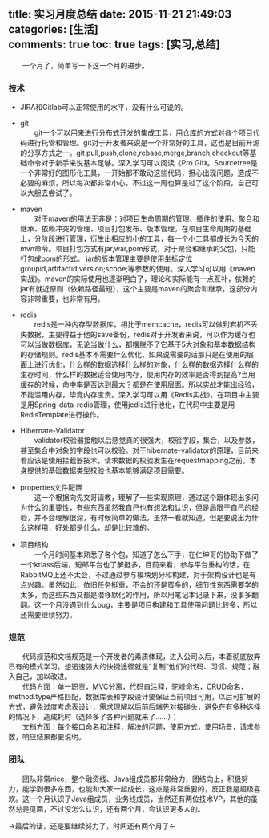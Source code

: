 title: 实习月度总结
date: 2015-11-21 21:49:03  
categories: [生活]  
comments: true
toc: true
tags: [实习,总结]
---
　　一个月了，简单写一下这一个月的进步。

### 技术
- JIRA和Gitlab可以正常使用的水平，没有什么可说的。

- git  
　　git一个可以用来进行分布式开发的集成工具，用仓库的方式对各个项目代码进行托管和管理。git对于开发者来说是一个非常好的工具，这也是目前开源的分享方式之一。git pull,push,clone,rebase,merge,branch,checkout等基础命令对于新手来说基本足够。深入学习可以阅读《Pro Git》。Sourcetree是一个非常好的图形化工具，一开始都不敢动这些代码，担心出现问题，造成不必要的麻烦，所以每次都非常小心，不过这一周也算是过了这个阶段，自己可以大胆去尝试了。

- maven  
　　对于maven的用法无非是：对项目生命周期的管理、插件的使用、聚合和继承、依赖冲突的管理、项目打包发布、版本管理。在项目生命周期的基础上，分阶段进行管理，衍生出相应的小的工具，每一个小工具都成长为今天的mvn命令。项目打包方式有jar,war,pom形式，对于聚合和继承的父包，只能打包成pom的形式。
jar的版本管理主要是使用坐标定位groupid,artifactid,version;scope;等参数的使用。深入学习可以用《maven实战》。maven的实际使用也逐渐明白了，理论和实际能有一点互补，依赖的jar有就近原则（依赖路径最短），这个主要是maven的聚合和继承，这部分内容非常重要，也非常有用。

- redis  
　　redis是一种内存型数据库，相比于memcache，redis可以做到宕机不丢失数据，主要得益于他的save备份，redis对于开发者来说，可以作为缓存也可以当做数据库，无论当做什么，都摆脱不了它基于5大对象和基本数据结构的存储规则。redis基本不需要什么优化，如果说需要的话那只是在使用的层面上进行优化，什么样的数据选择什么样的对象，什么样的数据选择什么样的生存时间，什么样的数据适合使用内存，使用内存的效率是否得到提高?当用缓存的时候，命中率是否达到最大？都是在使用层面。所以实战才能出经验，不能滥用内存，毕竟内存宝贵。深入学习可以用《Redis实战》。在项目中主要是用Spring-data-redis管理，使用jedis进行池化，在代码中主要是用RedisTemplate进行操作。

- Hibernate-Validator  
　　validator校验器接触以后感觉真的很强大，校验字段，集合，以及参数，甚至集合中对象的字段也可以校验。对于hibernate-validator的原理，目前来看应该是使用拦截器技术，请求数据的校验发生在requestmapping之前。本身提供的基础数据类型校验也基本能够满足项目需要。  

- properties文件配置  
　　这一个根据向先文哥请教，理解了一些实现原理，通过这个跟体现出多问为什么的重要性，有些东西虽然我自己也有想法和认识，但是局限于自己的经验，并不会理解很深，有时候简单的做法，虽然一看就知道，但是要说出为什么这样用，好处都是什么，却是比较难的。

- 项目结构  
　　一个月时间基本熟悉了各个包，知道了怎么下手，在仁坤哥的协助下做了一个krlass后端，短邮平台也了解挺多，目前来看，参与平台重构的话，在RabbitMQ上还不太会，不过通过参与模块划分和构建，对于架构设计也是有点兴趣。虽然如此，依旧任务挺重，不会的还是蛮多的，细节性东西需要学的太多，而这些东西又都是潜移默化的作用，所以用笔记本记录下来，没事多翻翻。这一个月没遇到什么bug，主要是项目构建和工具使用问题比较多，所以还需要继续努力。

### 规范
　　代码规范和文档规范是一个开发者的素质体现，进入公司以后，本着彻底放弃已有的模式学习。想迅速强大的快捷途径就是“复制”他们的代码、习惯、规范；融入自己，加以改进。  
　　代码方面：单一职责，MVC分离，代码自注释，驼峰命名，CRUD命名，method.type严格匹配，数据库表和字段设计要保证当前项目可用，以后可扩展的方式，避免过度考虑表设计，需求理解以后前后端先对接碰头，避免在有多种选择的情况下，造成耗时（选择多了各种问题就来了......）；  
　　文档方面：每个接口命名和注释，解决的问题，使用方式，使用场景，请求参数，响应结果都要说明。

### 团队
　　团队非常nice，整个融资线、Java组成员都非常给力，团结向上，积极努力，能学到很多东西，也能和大家一起成长，这点是非常重要的，反正我是超级喜欢。这一个月认识了Java组成员，业务线成员，当然还有两位技术VP，其他的虽然总是见面，不过没怎么认识，还有两个月，会认识更多人的。

->最后的话，还是要继续努力了，时间还有两个月了<-
